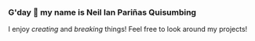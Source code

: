 ### G'day 👋 my name is **Neil Ian Pariñas Quisumbing**

I enjoy *creating* and *breaking* things! Feel free to look around my projects!
